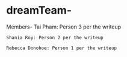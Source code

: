 # dreamTeam-
Members-
	Tai Pham: Person 3 per the writeup 

	Shania Roy: Person 2 per the writeup

	Rebecca Donohoe: Person 1 per the writeup
